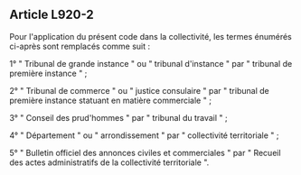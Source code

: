 Article L920-2
----
Pour l'application du présent code dans la collectivité, les termes énumérés
ci-après sont remplacés comme suit :

1° " Tribunal de grande instance " ou " tribunal d'instance " par " tribunal de
première instance " ;

2° " Tribunal de commerce " ou " justice consulaire " par " tribunal de première
instance statuant en matière commerciale " ;

3° " Conseil des prud'hommes " par " tribunal du travail " ;

4° " Département " ou " arrondissement " par " collectivité territoriale " ;

5° " Bulletin officiel des annonces civiles et commerciales " par " Recueil des
actes administratifs de la collectivité territoriale ".
